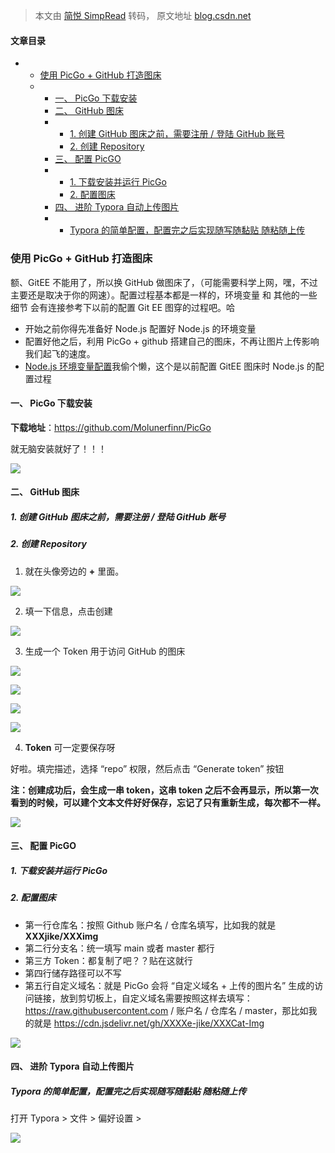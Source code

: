 > 本文由 [简悦 SimpRead](http://ksria.com/simpread/) 转码， 原文地址 [blog.csdn.net](https://blog.csdn.net/qq_43371422/article/details/125295825?spm=1001.2014.3001.5502)

#### 文章目录

*   *   [使用 PicGo + GitHub 打造图床](#_PicGo__GitHub__1)
    *   *   [一、 PicGo 下载安装](#_PicGo__13)
        *   [二、 GitHub 图床](#_GitHub_25)
        *   *   [1. 创建 GitHub 图床之前，需要注册 / 登陆 GitHub 账号](#1__GitHub__GitHub__27)
            *   [2. 创建 Repository](#2__Repository_29)
        *   [三、 配置 PicGO](#__PicGO_70)
        *   *   [1. 下载安装并运行 PicGo](#1_PicGo_72)
            *   [2. 配置图床](#2__74)
        *   [四、 进阶 Typora 自动上传图片](#__Typora__90)
        *   *   [Typora 的简单配置，配置完之后实现随写随黏贴 随粘随上传](#Typora___92)

### 使用 PicGo + GitHub 打造图床

额、GitEE 不能用了，所以换 GitHub 做图床了，（可能需要科学上网，嘿，不过主要还是取决于你的网速）。配置过程基本都是一样的，环境变量 和 其他的一些细节 会有连接参考下以前的配置 Git EE 图穿的过程吧。哈

*   开始之前你得先准备好 Node.js 配置好 Node.js 的环境变量
*   配置好他之后，利用 PicGo + github 搭建自己的图床，不再让图片上传影响我们起飞的速度。
*   [Node.js 环境变量配置](https://blog.csdn.net/qq_43371422/article/details/123241343)我偷个懒，这个是以前配置 GitEE 图床时 Node.js 的配置过程

#### 一、 PicGo 下载安装

**下载地址**：https://github.com/Molunerfinn/PicGo

就无脑安装就好了！！！

![](https://i-blog.csdnimg.cn/blog_migrate/b9689339ace0f9199c7b446cb813aa43.png)

#### 二、 GitHub 图床

##### 1. 创建 GitHub 图床之前，需要注册 / 登陆 GitHub 账号

##### 2. 创建 Repository

1.  就在头像旁边的 **+** 里面。

![](https://i-blog.csdnimg.cn/blog_migrate/842e5805e64daaa7086fc8b5e8ff4e08.png)

2.  填一下信息，点击创建

![](https://i-blog.csdnimg.cn/blog_migrate/6e7505a4f91b511ceb29b3254b9e41af.png)

3.  生成一个 Token 用于访问 GitHub 的图床

![](https://i-blog.csdnimg.cn/blog_migrate/2522fd06a2ac0e51713d798655b2168e.png)

![](https://i-blog.csdnimg.cn/blog_migrate/e9e7e931040ccb725ce134d70b2c8893.png)

![](https://i-blog.csdnimg.cn/blog_migrate/6779efe544404303825429f24dbe319d.png)

![](https://i-blog.csdnimg.cn/blog_migrate/2f3a04598dd2796613cdfcc91857108f.png)

4.  **Token** 可一定要保存呀

好啦。填完描述，选择 “repo” 权限，然后点击 “Generate token” 按钮

**注：创建成功后，会生成一串 token，这串 token 之后不会再显示，所以第一次看到的时候，可以建个文本文件好好保存，忘记了只有重新生成，每次都不一样。**

![](https://i-blog.csdnimg.cn/blog_migrate/f9040f28d7cd73238383ba759b2ebb1e.png)

#### 三、 配置 PicGO

##### 1. 下载安装并运行 PicGo

##### 2. 配置图床

*   第一行仓库名：按照 Github 账户名 / 仓库名填写，比如我的就是 **XXXjike/XXXimg**
*   第二行分支名：统一填写 main 或者 master 都行
*   第三方 Token：都复制了吧？？贴在这就行
*   第四行储存路径可以不写
*   第五行自定义域名：就是 PicGo 会将 “自定义域名 + 上传的图片名” 生成的访问链接，放到剪切板上，自定义域名需要按照这样去填写：https://raw.githubusercontent.com / 账户名 / 仓库名 / master，那比如我的就是 https://cdn.jsdelivr.net/gh/XXXXe-jike/XXXCat-Img

![](https://i-blog.csdnimg.cn/blog_migrate/0087888b3a04dd62e5a2b6d61a3b3a07.png)

#### 四、 进阶 Typora 自动上传图片

##### Typora 的简单配置，配置完之后实现随写随黏贴 随粘随上传

打开 Typora > 文件 > 偏好设置 >

![](https://i-blog.csdnimg.cn/blog_migrate/c9157b765cac22af07bbbca5463c09e3.png)